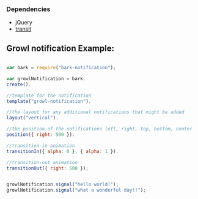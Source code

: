 ### Dependencies

- jQuery
- [transit](http://ricostacruz.com/jquery.transit/)


## Growl notification Example:

```javascript

var bark = require("bark-notification");

var growlNotification = bark.
create().

//template for the notification
template("growl-notification").

//the layout for any additional notifications that might be added
layout("vertical").

//the position of the notifications left, right, top, bottom, center
position({ right: 500 }).

//transition-in animation
transitionIn({ alpha: 0 }, { alpha: 1 }).

//transition-out animation
transitionOut({ right: 500 });


growlNotification.signal("hello world!");
growlNotification.signal("what a wonderful day!!");

```




